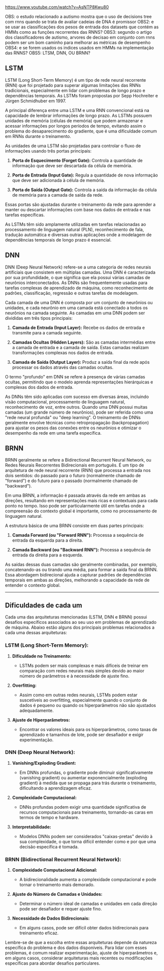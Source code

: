
https://www.youtube.com/watch?v=AsNTP8Kwu80

OBS: o estudo relacionado a autismo mostra que o uso de decisions tree com rnns quando se trata de avaliar cadeias de DNA é promissor
OBS2: e se usar as classificações dos pesos de entrada dos datasets que contém as HMMs como as funções recorrentes das RNNS?
OBS3: segundo o artigo dos classificadores de autismo, arvores de decisao em conjunto com rnns podem ser um bom caminho para melhorar as métricas de desempenho
OBS4: e se forem usados os indices usados em HMMs na implementação das RNNS?
OBS5: LTSM, DNN, OU BRNN?

## LSTM

LSTM (Long Short-Term Memory) é um tipo de rede neural recorrente (RNN) que foi projetado para superar algumas limitações das RNNs tradicionais, especialmente em lidar com problemas de longo prazo e dependências temporais. As LSTMs foram propostas por Sepp Hochreiter e Jürgen Schmidhuber em 1997.

A principal diferença entre uma LSTM e uma RNN convencional está na capacidade de lembrar informações de longo prazo. As LSTMs possuem unidades de memória (células de memória) que podem armazenar e acessar informações por longos períodos de tempo, evitando assim o problema do desaparecimento do gradiente, que é uma dificuldade comum em RNNs durante o treinamento.

As unidades de uma LSTM são projetadas para controlar o fluxo de informações usando três portas principais:

1. **Porta de Esquecimento (Forget Gate):** Controla a quantidade de informação que deve ser descartada da célula de memória.
   
2. **Porta de Entrada (Input Gate):** Regula a quantidade de nova informação que deve ser adicionada à célula de memória.

3. **Porta de Saída (Output Gate):** Controla a saída da informação da célula de memória para a camada de saída da rede.

Essas portas são ajustadas durante o treinamento da rede para aprender a manter ou descartar informações com base nos dados de entrada e nas tarefas específicas.

As LSTMs têm sido amplamente utilizadas em tarefas relacionadas ao processamento de linguagem natural (PLN), reconhecimento de fala, tradução automática e diversas outras aplicações onde a modelagem de dependências temporais de longo prazo é essencial.

## DNN

DNN (Deep Neural Network) refere-se a uma categoria de redes neurais artificiais que consistem em múltiplas camadas. Uma DNN é caracterizada por sua profundidade, o que significa que ela possui várias camadas de neurônios interconectados. As DNNs são frequentemente usadas para tarefas complexas de aprendizado de máquina, como reconhecimento de padrões, classificação, regressão e outras tarefas de modelagem.

Cada camada de uma DNN é composta por um conjunto de neurônios ou unidades, e cada neurônio em uma camada está conectado a todos os neurônios na camada seguinte. As camadas em uma DNN podem ser divididas em três tipos principais:

1. **Camada de Entrada (Input Layer):** Recebe os dados de entrada e transmite para a camada seguinte.

2. **Camadas Ocultas (Hidden Layers):** São as camadas intermédias entre a camada de entrada e a camada de saída. Estas camadas realizam transformações complexas nos dados de entrada.

3. **Camada de Saída (Output Layer):** Produz a saída final da rede após processar os dados através das camadas ocultas.

O termo "profundo" em DNN se refere à presença de várias camadas ocultas, permitindo que o modelo aprenda representações hierárquicas e complexas dos dados de entrada.

As DNNs têm sido aplicadas com sucesso em diversas áreas, incluindo visão computacional, processamento de linguagem natural, reconhecimento de voz, entre outros. Quando uma DNN possui muitas camadas (um grande número de neurônios), pode ser referida como uma "rede neural profunda" ou "deep learning". O treinamento de DNNs geralmente envolve técnicas como retropropagação (backpropagation) para ajustar os pesos das conexões entre os neurônios e otimizar o desempenho da rede em uma tarefa específica.

## BRNN

BRNN geralmente se refere a Bidirectional Recurrent Neural Network, ou Redes Neurais Recorrentes Bidirecionais em português. É um tipo de arquitetura de rede neural recorrente (RNN) que processa a entrada nos dois sentidos: do passado para o futuro (normalmente chamado de "forward") e do futuro para o passado (normalmente chamado de "backward").

Em uma BRNN, a informação é passada através da rede em ambas as direções, resultando em representações mais ricas e contextuais para cada ponto no tempo. Isso pode ser particularmente útil em tarefas onde a compreensão do contexto global é importante, como no processamento de linguagem natural.

A estrutura básica de uma BRNN consiste em duas partes principais:

1. **Camada Forward (ou "Forward RNN"):** Processa a sequência de entrada da esquerda para a direita.

2. **Camada Backward (ou "Backward RNN"):** Processa a sequência de entrada da direita para a esquerda.

As saídas dessas duas camadas são geralmente combinadas, por exemplo, concatenando-as ou tirando uma média, para formar a saída final da BRNN. Essa abordagem bidirecional ajuda a capturar padrões de dependências temporais em ambas as direções, melhorando a capacidade da rede de entender o contexto global.


---

## Dificuldades de cada um

Cada uma das arquiteturas mencionadas (LSTM, DNN e BRNN) possui desafios específicos associados ao seu uso em problemas de aprendizado de máquina. Abaixo estão alguns dos principais problemas relacionados a cada uma dessas arquiteturas:

### LSTM (Long Short-Term Memory):

1. **Dificuldade no Treinamento:**
   - LSTMs podem ser mais complexas e mais difíceis de treinar em comparação com redes neurais mais simples devido ao maior número de parâmetros e à necessidade de ajuste fino.

2. **Overfitting:**
   - Assim como em outras redes neurais, LSTMs podem estar suscetíveis ao overfitting, especialmente quando o conjunto de dados é pequeno ou quando os hiperparâmetros não são ajustados adequadamente.

3. **Ajuste de Hiperparâmetros:**
   - Encontrar os valores ideais para os hiperparâmetros, como taxas de aprendizado e tamanhos de lote, pode ser desafiador e exigir experimentação.

### DNN (Deep Neural Network):

1. **Vanishing/Exploding Gradient:**
   - Em DNNs profundas, o gradiente pode diminuir significativamente (vanishing gradient) ou aumentar exponencialmente (exploding gradient) à medida que se propaga para trás durante o treinamento, dificultando a aprendizagem eficaz.

2. **Complexidade Computacional:**
   - DNNs profundas podem exigir uma quantidade significativa de recursos computacionais para treinamento, tornando-as caras em termos de tempo e hardware.

3. **Interpretabilidade:**
   - Modelos DNNs podem ser considerados "caixas-pretas" devido à sua complexidade, o que torna difícil entender como e por que uma decisão específica é tomada.

### BRNN (Bidirectional Recurrent Neural Network):

1. **Complexidade Computacional Adicional:**
   - A bidirecionalidade aumenta a complexidade computacional e pode tornar o treinamento mais demorado.

2. **Ajuste do Número de Camadas e Unidades:**
   - Determinar o número ideal de camadas e unidades em cada direção pode ser desafiador e requer ajuste fino.

3. **Necessidade de Dados Bidirecionais:**
   - Em alguns casos, pode ser difícil obter dados bidirecionais para treinamento eficaz.

Lembre-se de que a escolha entre essas arquiteturas depende da natureza específica do problema e dos dados disponíveis. Para lidar com esses problemas, é comum realizar experimentação, ajuste de hiperparâmetros e, em alguns casos, considerar arquiteturas mais recentes ou modificações específicas para abordar desafios particulares.
